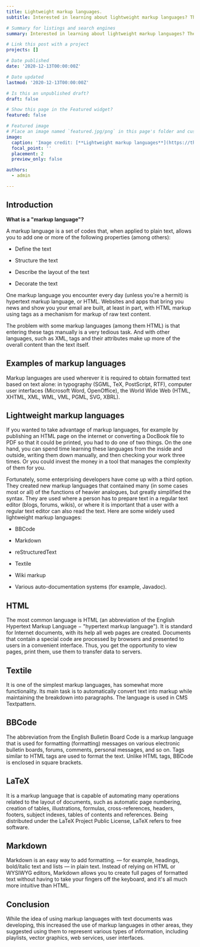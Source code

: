 ```yaml
---
title: Lightweight markup languages.
subtitle: Interested in learning about lightweight markup languages? Then here you are!

# Summary for listings and search engines
summary: Interested in learning about lightweight markup languages? Then here you are!

# Link this post with a project
projects: []

# Date published
date: '2020-12-13T00:00:00Z'

# Date updated
lastmod: '2020-12-13T00:00:00Z'

# Is this an unpublished draft?
draft: false

# Show this page in the Featured widget?
featured: false

# Featured image
# Place an image named `featured.jpg/png` in this page's folder and customize its options here.
image:
  caption: 'Image credit: [**Lightweight markup languages**](https://themetechmount.com/wp-content/uploads/2019/07/post-img-two.jpg)'
  focal_point: ''
  placement: 2
  preview_only: false

authors:
  - admin

---
```


## Introduction

**What is a "markup language"?**

A markup language is a set of codes that, when applied to plain text, allows you to add one or more of the following properties (among others):

- Define the text

- Structure the text

- Describe the layout of the text

- Decorate the text

One markup language you encounter every day (unless you're a hermit) is hypertext markup language, or HTML. Websites and apps that bring you news and show you your email are built, at least in part, with HTML markup using tags as a mechanism for markup of raw text content.

The problem with some markup languages (among them HTML) is that entering these tags manually is a very tedious task. And with other languages, such as XML, tags and their attributes make up more of the overall content than the text itself.

## Examples of markup languages

Markup languages are used wherever it is required to obtain formatted text based on text alone: in typography (SGML, TeX, PostScript, RTF), computer user interfaces (Microsoft Word, OpenOffice), the World Wide Web (HTML, XHTML, XML, WML, VML, PGML, SVG, XBRL).

## Lightweight markup languages

If you wanted to take advantage of markup languages, for example by publishing an HTML page on the internet or converting a DocBook file to PDF so that it could be printed, you had to do one of two things. On the one hand, you can spend time learning these languages from the inside and outside, writing them down manually, and then checking your work three times. Or you could invest the money in a tool that manages the complexity of them for you.

Fortunately, some enterprising developers have come up with a third option. They created new markup languages that contained many (in some cases most or all) of the functions of heavier analogues, but greatly simplified the syntax.
They are used where a person has to prepare text in a regular text editor (blogs, forums, wikis), or where it is important that a user with a regular text editor can also read the text. Here are some widely used lightweight markup languages:

- BBCode

- Markdown

- reStructuredText

- Textile

- Wiki markup

- Various auto-documentation systems (for example, Javadoc).

## HTML

The most common language is HTML (an abbreviation of the English Hypertext Markup Language − "hypertext markup language"). It is standard for Internet documents, with its help all web pages are created. Documents that contain a special code are processed by browsers and presented to users in a convenient interface. Thus, you get the opportunity to view pages, print them, use them to transfer data to servers.

## Textile

It is one of the simplest markup languages, has somewhat more functionality. Its main task is to automatically convert text into markup while maintaining the breakdown into paragraphs. The language is used in CMS Textpattern.

## BBCode

The abbreviation from the English Bulletin Board Code is a markup language that is used for formatting (formatting) messages on various electronic bulletin boards, forums, comments, personal messages, and so on. Tags similar to HTML tags are used to format the text. Unlike HTML tags, BBCode is enclosed in square brackets.

## LaTeX

It is a markup language that is capable of automating many operations related to the layout of documents, such as automatic page numbering, creation of tables, illustrations, formulas, cross-references, headers, footers, subject indexes, tables of contents and references. Being distributed under the LaTeX Project Public License, LaTeX refers to free software.

## Markdown

Markdown is an easy way to add formatting. — for example, headings, bold/italic text and lists — in plain text. Instead of relying on HTML or WYSIWYG editors, Markdown allows you to create full pages of formatted text without having to take your fingers off the keyboard, and it's all much more intuitive than HTML.

## Conclusion

While the idea of using markup languages with text documents was developing, this increased the use of markup languages in other areas, they suggested using them to represent various types of information, including playlists, vector graphics, web services, user interfaces.